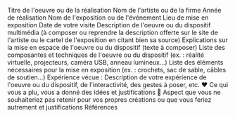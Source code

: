 Titre de l'oeuvre ou de la réalisation
Nom de l'artiste ou de la firme
Année de réalisation
Nom de l'exposition ou de l'événement
Lieu de mise en exposition
Date de votre visite
Description de l'oeuvre ou du dispositif multimédia (à composer ou reprendre la description offerte sur le site de l'artiste ou le cartel de l'exposition en citant bien sa source)
Explications sur la mise en espace de l'oeuvre ou du dispositif (texte à composer)
Liste des composantes et techniques de l'oeuvre ou du dispositif (ex. : réalité virtuelle, projecteurs, caméra USB, anneau lumineux...)
Liste des éléments nécessaires pour la mise en exposition (ex. : crochets, sac de sable, câbles de soutien...)
Expérience vécue :
Description de votre expérience de l'oeuvre ou du dispositif, de l'interactivité, des gestes à poser, etc.
❤️ Ce qui vous a plu, vous a donné des idées et justifications
🤔 Aspect que vous ne souhaiteriez pas retenir pour vos propres créations ou que vous feriez autrement et justifications
Références
